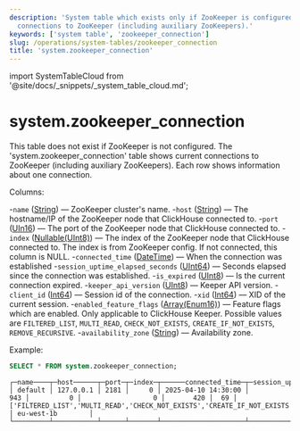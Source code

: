 ```yaml
---
description: 'System table which exists only if ZooKeeper is configured. Shows current
  connections to ZooKeeper (including auxiliary ZooKeepers).'
keywords: ['system table', 'zookeeper_connection']
slug: /operations/system-tables/zookeeper_connection
title: 'system.zookeeper_connection'
---
```


import SystemTableCloud from '@site/docs/_snippets/_system_table_cloud.md';

# system.zookeeper_connection

<SystemTableCloud/>

This table does not exist if ZooKeeper is not configured. The 'system.zookeeper_connection' table shows current connections to ZooKeeper (including auxiliary ZooKeepers). Each row shows information about one connection.

Columns:

-`name` ([String](../../sql-reference/data-types/string.md)) — ZooKeeper cluster's name.
-`host` ([String](../../sql-reference/data-types/string.md)) — The hostname/IP of the ZooKeeper node that ClickHouse connected to.
-`port` ([UIn16](../../sql-reference/data-types/int-uint.md)) — The port of the ZooKeeper node that ClickHouse connected to.
-`index` ([Nullable(UInt8)](../../sql-reference/data-types/int-uint.md)) — The index of the ZooKeeper node that ClickHouse connected to. The index is from ZooKeeper config. If not connected, this column is NULL.
-`connected_time` ([DateTime](../../sql-reference/data-types/datetime.md)) — When the connection was established
-`session_uptime_elapsed_seconds` ([UInt64](../../sql-reference/data-types/int-uint.md)) — Seconds elapsed since the connection was established.
-`is_expired` ([UInt8](../../sql-reference/data-types/int-uint.md)) — Is the current connection expired.
-`keeper_api_version` ([UInt8](../../sql-reference/data-types/int-uint.md)) — Keeper API version.
-`client_id` ([Int64](../../sql-reference/data-types/int-uint.md)) — Session id of the connection.
-`xid` ([Int64](../../sql-reference/data-types/int-uint.md)) — XID of the current session.
-`enabled_feature_flags` ([Array(Enum16)](../../sql-reference/data-types/array.md)) — Feature flags which are enabled. Only applicable to ClickHouse Keeper. Possible values are `FILTERED_LIST`, `MULTI_READ`, `CHECK_NOT_EXISTS`, `CREATE_IF_NOT_EXISTS`, `REMOVE_RECURSIVE`.
-`availability_zone` ([String](../../sql-reference/data-types/string.md)) — Availability zone.

Example:

```sql
SELECT * FROM system.zookeeper_connection;
```

```text
┌─name────┬─host──────┬─port─┬─index─┬──────connected_time─┬─session_uptime_elapsed_seconds─┬─is_expired─┬─keeper_api_version─┬─client_id─┬─xid─┬─enabled_feature_flags────────────────────────────────────────────────────┬─availability_zone─┐
│ default │ 127.0.0.1 │ 2181 │     0 │ 2025-04-10 14:30:00 │                            943 │          0 │                  0 │       420 │  69 │ ['FILTERED_LIST','MULTI_READ','CHECK_NOT_EXISTS','CREATE_IF_NOT_EXISTS'] │ eu-west-1b        │
└─────────┴───────────┴──────┴───────┴─────────────────────┴────────────────────────────────┴────────────┴────────────────────┴───────────┴─────┴──────────────────────────────────────────────────────────────────────────┴───────────────────┘
```
